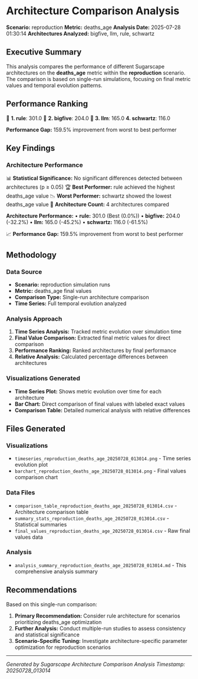 # Architecture Comparison Analysis

**Scenario:** reproduction
**Metric:** deaths_age
**Analysis Date:** 2025-07-28 01:30:14
**Architectures Analyzed:** bigfive, llm, rule, schwartz

## Executive Summary

This analysis compares the performance of different Sugarscape architectures on the **deaths_age** metric within the **reproduction** scenario. The comparison is based on single-run simulations, focusing on final metric values and temporal evolution patterns.

## Performance Ranking

🥇 **1. rule**: 301.0
🥈 **2. bigfive**: 204.0
🥉 **3. llm**: 165.0
   **4. schwartz**: 116.0

**Performance Gap:** 159.5% improvement from worst to best performer

## Key Findings

### Architecture Performance
📊 **Statistical Significance:** No significant differences detected between architectures (p ≥ 0.05)
🏆 **Best Performer:** rule achieved the highest deaths_age value
📉 **Worst Performer:** schwartz showed the lowest deaths_age value
🔢 **Architecture Count:** 4 architectures compared

**Architecture Performance:**
• **rule:** 301.0 (Best (0.0%))
• **bigfive:** 204.0 (-32.2%)
• **llm:** 165.0 (-45.2%)
• **schwartz:** 116.0 (-61.5%)

📈 **Performance Gap:** 159.5% improvement from worst to best performer

## Methodology

### Data Source
- **Scenario:** reproduction simulation runs
- **Metric:** deaths_age final values
- **Comparison Type:** Single-run architecture comparison
- **Time Series:** Full temporal evolution analyzed

### Analysis Approach
1. **Time Series Analysis:** Tracked metric evolution over simulation time
2. **Final Value Comparison:** Extracted final metric values for direct comparison
3. **Performance Ranking:** Ranked architectures by final performance
4. **Relative Analysis:** Calculated percentage differences between architectures

### Visualizations Generated
- **Time Series Plot:** Shows metric evolution over time for each architecture
- **Bar Chart:** Direct comparison of final values with labeled exact values
- **Comparison Table:** Detailed numerical analysis with relative differences

## Files Generated

### Visualizations
- `timeseries_reproduction_deaths_age_20250728_013014.png` - Time series evolution plot
- `barchart_reproduction_deaths_age_20250728_013014.png` - Final values comparison chart

### Data Files
- `comparison_table_reproduction_deaths_age_20250728_013014.csv` - Architecture comparison table
- `summary_stats_reproduction_deaths_age_20250728_013014.csv` - Statistical summaries
- `final_values_reproduction_deaths_age_20250728_013014.csv` - Raw final values data

### Analysis
- `analysis_summary_reproduction_deaths_age_20250728_013014.md` - This comprehensive analysis summary

## Recommendations

Based on this single-run comparison:
1. **Primary Recommendation:** Consider rule architecture for scenarios prioritizing deaths_age optimization
2. **Further Analysis:** Conduct multiple-run studies to assess consistency and statistical significance
3. **Scenario-Specific Tuning:** Investigate architecture-specific parameter optimization for reproduction scenarios


---
*Generated by Sugarscape Architecture Comparison Analysis*
*Timestamp: 20250728_013014*
